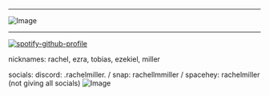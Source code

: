 ***
![Image](https://github.com/user-attachments/assets/53e3e3c6-686f-413a-9e82-df665ea1e105)
***
[![spotify-github-profile](https://spotify-github-profile.kittinanx.com/api/view?uid=31rqsywyohmogplyaqbw44o6ipvq&cover_image=true&theme=default&show_offline=true&background_color=121212&interchange=false)](https://github.com/kittinan/spotify-github-profile)










nicknames: rachel, ezra, tobias, ezekiel, miller

socials: discord: .rachelmiller. / snap: rachellmmiller / spacehey: rachelmiller (not giving all socials)
![Image](https://github.com/user-attachments/assets/78cf1685-e507-42ab-a900-c91273c12005)
